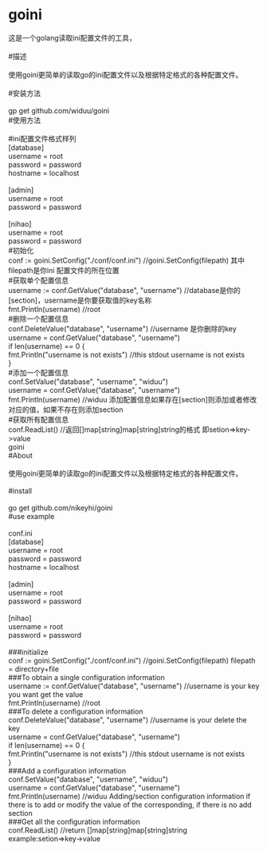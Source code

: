 # goini<br/>
这是一个golang读取ini配置文件的工具，<br/>
<br/>
#描述<br/>
<br/>
使用goini更简单的读取go的ini配置文件以及根据特定格式的各种配置文件。<br/>
<br/>
#安装方法<br/>
<br/>
gp get github.com/widuu/goini<br/>
#使用方法<br/>
<br/>
#ini配置文件格式样列<br/>
[database]<br/>
username = root<br/>
password = password<br/>
hostname = localhost<br/>
<br/>
[admin]<br/>
username = root<br/>
password = password<br/>
<br/>
[nihao]<br/>
username = root<br/>
password = password<br/>
#初始化<br/>
conf := goini.SetConfig("./conf/conf.ini") //goini.SetConfig(filepath) 其中filepath是你ini 配置文件的所在位置<br/>
#获取单个配置信息<br/>
username := conf.GetValue("database", "username") //database是你的[section]，username是你要获取值的key名称<br/>
fmt.Println(username) //root<br/>
#删除一个配置信息<br/>
conf.DeleteValue("database", "username")    //username 是你删除的key<br/>
username = conf.GetValue("database", "username")<br/>
if len(username) == 0 {<br/>
    fmt.Println("username is not exists") //this stdout username is not exists<br/>
}<br/>
#添加一个配置信息<br/>
conf.SetValue("database", "username", "widuu")<br/>
username = conf.GetValue("database", "username")<br/>
fmt.Println(username) //widuu 添加配置信息如果存在[section]则添加或者修改对应的值，如果不存在则添加section<br/>
#获取所有配置信息<br/>
conf.ReadList() //返回[]map[string]map[string]string的格式 即setion=>key->value<br/>
goini<br/>
#About<br/>
<br/>
使用goini更简单的读取go的ini配置文件以及根据特定格式的各种配置文件。<br/>
<br/>
#install<br/>
<br/>
go get github.com/nikeyhi/goini<br/>
#use example<br/>
<br/>
conf.ini<br/>
[database]<br/>
username = root<br/>
password = password<br/>
hostname = localhost<br/>
<br/>
[admin]<br/>
username = root<br/>
password = password<br/>
<br/>
[nihao]<br/>
username = root<br/>
password = password<br/>
<br/>
###initialize<br/>
conf := goini.SetConfig("./conf/conf.ini") //goini.SetConfig(filepath) filepath = directory+file<br/>
###To obtain a single configuration information<br/>
username := conf.GetValue("database", "username") //username is your key you want get the value<br/>
fmt.Println(username) //root<br/>
###To delete a configuration information<br/>
conf.DeleteValue("database", "username")    //username is your delete the key<br/>
username = conf.GetValue("database", "username")<br/>
if len(username) == 0 {<br/>
    fmt.Println("username is not exists") //this stdout username is not exists<br/>
}<br/>
###Add a configuration information<br/>
conf.SetValue("database", "username", "widuu")<br/>
username = conf.GetValue("database", "username")<br/>
fmt.Println(username) //widuu Adding/section configuration information if there is to add or modify the value of the corresponding, if there is no add section<br/>
###Get all the configuration information<br/>
conf.ReadList() //return []map[string]map[string]string  example:setion=>key->value<br/>
